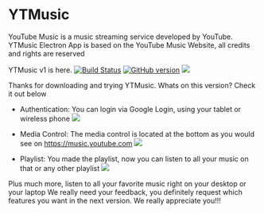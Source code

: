 

# YTMusic
YouTube Music is a music streaming service developed by YouTube. YTMusic Electron App is based on the YouTube Music Website, all credits and rights are reserved

YTMusic v1 is here.
[![Build Status](https://travis-ci.org/Mtechnik/YTMusic.svg?branch=master)](https://travis-ci.org/Mtechnik/YTMusic) [![GitHub version](https://badge.fury.io/gh/Mtechnik%2FYTMusic.svg)](https://badge.fury.io/gh/Mtechnik%2FYTMusic) ![](https://img.shields.io/apm/l/YTMusic.svg?style=flat-square)

Thanks for downloading and trying YTMusic.
Whats on this version? Check it out below
*  Authentication: You can login via Google Login, using your tablet or wireless phone
                  ![](https://www.mediafire.com/convkey/4d54/twvbzdbe76ad4urzg.jpg?size_id=4)

*  Media Control: The media control is located at the bottom as you would see on https://music.youtube.com 
![](https://www.mediafire.com/convkey/a1c2/di2l6i11qp7f6hmzg.jpg?size_id=5)

* Playlist: You made the playlist, now you can listen to all your music on that or any other playlist
![](http://www.mediafire.com/convkey/3356/fg756f9a8dhu9oizg.jpg?size_id=4)

Plus much more, listen to all your favorite music right on your desktop or your laptop
We really need your feedback, you definitely request which features you want in the next version. We really appreciate  you!!!

<!--stackedit_data:
eyJoaXN0b3J5IjpbLTc0NzQ0NzgxNV19
-->
